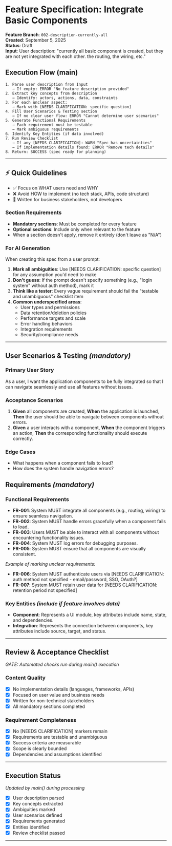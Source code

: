 # Feature Specification: Integrate Basic Components

**Feature Branch**: `002-description-currently-all`  
**Created**: September 5, 2025  
**Status**: Draft  
**Input**: User description: "currently all basic component is created, but they are not yet integrated with each other. the routing, the wiring, etc."

## Execution Flow (main)
```
1. Parse user description from Input
   → If empty: ERROR "No feature description provided"
2. Extract key concepts from description
   → Identify: actors, actions, data, constraints
3. For each unclear aspect:
   → Mark with [NEEDS CLARIFICATION: specific question]
4. Fill User Scenarios & Testing section
   → If no clear user flow: ERROR "Cannot determine user scenarios"
5. Generate Functional Requirements
   → Each requirement must be testable
   → Mark ambiguous requirements
6. Identify Key Entities (if data involved)
7. Run Review Checklist
   → If any [NEEDS CLARIFICATION]: WARN "Spec has uncertainties"
   → If implementation details found: ERROR "Remove tech details"
8. Return: SUCCESS (spec ready for planning)
```

---

## ⚡ Quick Guidelines
- ✅ Focus on WHAT users need and WHY
- ❌ Avoid HOW to implement (no tech stack, APIs, code structure)
- 👥 Written for business stakeholders, not developers

### Section Requirements
- **Mandatory sections**: Must be completed for every feature
- **Optional sections**: Include only when relevant to the feature
- When a section doesn't apply, remove it entirely (don't leave as "N/A")

### For AI Generation
When creating this spec from a user prompt:
1. **Mark all ambiguities**: Use [NEEDS CLARIFICATION: specific question] for any assumption you'd need to make
2. **Don't guess**: If the prompt doesn't specify something (e.g., "login system" without auth method), mark it
3. **Think like a tester**: Every vague requirement should fail the "testable and unambiguous" checklist item
4. **Common underspecified areas**:
   - User types and permissions
   - Data retention/deletion policies  
   - Performance targets and scale
   - Error handling behaviors
   - Integration requirements
   - Security/compliance needs

---

## User Scenarios & Testing *(mandatory)*

### Primary User Story
As a user, I want the application components to be fully integrated so that I can navigate seamlessly and use all features without issues.

### Acceptance Scenarios
1. **Given** all components are created, **When** the application is launched, **Then** the user should be able to navigate between components without errors.
2. **Given** a user interacts with a component, **When** the component triggers an action, **Then** the corresponding functionality should execute correctly.

### Edge Cases
- What happens when a component fails to load?
- How does the system handle navigation errors?

## Requirements *(mandatory)*

### Functional Requirements
- **FR-001**: System MUST integrate all components (e.g., routing, wiring) to ensure seamless navigation.
- **FR-002**: System MUST handle errors gracefully when a component fails to load.
- **FR-003**: Users MUST be able to interact with all components without encountering functionality issues.
- **FR-004**: System MUST log errors for debugging purposes.
- **FR-005**: System MUST ensure that all components are visually consistent.

*Example of marking unclear requirements:*
- **FR-006**: System MUST authenticate users via [NEEDS CLARIFICATION: auth method not specified - email/password, SSO, OAuth?]
- **FR-007**: System MUST retain user data for [NEEDS CLARIFICATION: retention period not specified]

### Key Entities *(include if feature involves data)*
- **Component**: Represents a UI module, key attributes include name, state, and dependencies.
- **Integration**: Represents the connection between components, key attributes include source, target, and status.

---

## Review & Acceptance Checklist
*GATE: Automated checks run during main() execution*

### Content Quality
- [x] No implementation details (languages, frameworks, APIs)
- [x] Focused on user value and business needs
- [x] Written for non-technical stakeholders
- [x] All mandatory sections completed

### Requirement Completeness
- [x] No [NEEDS CLARIFICATION] markers remain
- [x] Requirements are testable and unambiguous  
- [x] Success criteria are measurable
- [x] Scope is clearly bounded
- [x] Dependencies and assumptions identified

---

## Execution Status
*Updated by main() during processing*

- [x] User description parsed
- [x] Key concepts extracted
- [x] Ambiguities marked
- [x] User scenarios defined
- [x] Requirements generated
- [x] Entities identified
- [x] Review checklist passed

---

